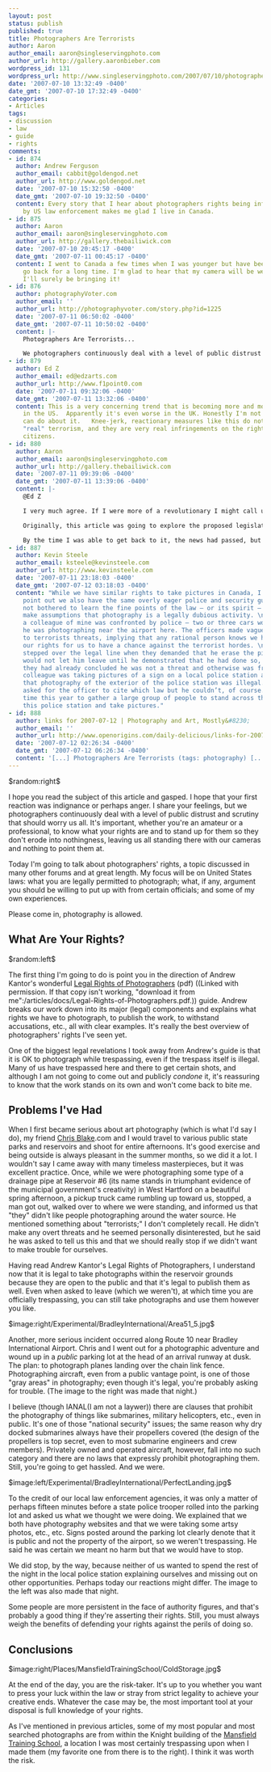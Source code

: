 ```yaml
---
layout: post
status: publish
published: true
title: Photographers Are Terrorists
author: Aaron
author_email: aaron@singleservingphoto.com
author_url: http://gallery.aaronbieber.com
wordpress_id: 131
wordpress_url: http://www.singleservingphoto.com/2007/07/10/photographers-are-terrorists/
date: '2007-07-10 13:32:49 -0400'
date_gmt: '2007-07-10 17:32:49 -0400'
categories:
- Articles
tags:
- discussion
- law
- guide
- rights
comments:
- id: 874
  author: Andrew Ferguson
  author_email: cabbit@goldengod.net
  author_url: http://www.goldengod.net
  date: '2007-07-10 15:32:50 -0400'
  date_gmt: '2007-07-10 19:32:50 -0400'
  content: Every story that I hear about photographers rights being infringed upon
    by US law enforcement makes me glad I live in Canada.
- id: 875
  author: Aaron
  author_email: aaron@singleservingphoto.com
  author_url: http://gallery.thebailiwick.com
  date: '2007-07-10 20:45:17 -0400'
  date_gmt: '2007-07-11 00:45:17 -0400'
  content: I went to Canada a few times when I was younger but have been meaning to
    go back for a long time. I'm glad to hear that my camera will be welcome, because
    I'll surely be bringing it!
- id: 876
  author: photographyVoter.com
  author_email: ''
  author_url: http://photographyvoter.com/story.php?id=1225
  date: '2007-07-11 06:50:02 -0400'
  date_gmt: '2007-07-11 10:50:02 -0400'
  content: |-
    Photographers Are Terrorists...

    We photographers continuously deal with a level of public distrust and scrutiny that should worry us all. It’s important, whether you’re an amateur or a professional, to know what your rights are and to stand up for them so they don’t erode into ...
- id: 879
  author: Ed Z
  author_email: ed@edzarts.com
  author_url: http://www.f1point0.com
  date: '2007-07-11 09:32:06 -0400'
  date_gmt: '2007-07-11 13:32:06 -0400'
  content: This is a very concerning trend that is becoming more and more prevalent
    in the US.  Apparently it's even worse in the UK. Honestly I'm not sure what we
    can do about it.   Knee-jerk, reactionary measures like this do nothing to stop
    "real" terrorism, and they are very real infringements on the rights of law-abiding
    citizens.
- id: 880
  author: Aaron
  author_email: aaron@singleservingphoto.com
  author_url: http://gallery.thebailiwick.com
  date: '2007-07-11 09:39:06 -0400'
  date_gmt: '2007-07-11 13:39:06 -0400'
  content: |-
    @Ed Z

    I very much agree. If I were more of a revolutionary I might call upon all photographers to press their rights in situations where they are questioned. I do think it's important to know and defend your rights in all situations. As Benjamin Franklin famously said, "Those who would sacrifice freedom for security deserve neither."

    Originally, this article was going to explore the proposed legislation that would require permits to photograph under certain circumstances in New York City, circumstances that according to many were vaguely described and would hinder the enthusiast's ability to make pictures in America's most famous city.

    By the time I was able to get back to it, the news had passed, but here is a link to the [Slashdot post breaking the story](http://yro.slashdot.org/yro/07/06/30/0644201).shtml where you will find lots of great commentary on the issue.
- id: 887
  author: Kevin Steele
  author_email: ksteele@kevinsteele.com
  author_url: http://www.kevinsteele.com
  date: '2007-07-11 23:18:03 -0400'
  date_gmt: '2007-07-12 03:18:03 -0400'
  content: "While we have similar rights to take pictures in Canada, I should also
    point out we also have the same overly eager police and security guards who have
    not bothered to learn the fine points of the law — or its spirit — and they just
    make assumptions that photography is a legally dubious activity. \n\nFor example,
    a colleague of mine was confronted by police — two or three cars worth — when
    he was photographing near the airport here. The officers made vague references
    to terrorists threats, implying that any rational person knows we have to surrender
    our rights for us to have a chance against the terrorist hordes. \n\nThey absolutely
    stepped over the legal line when they demanded that he erase the pictures and
    would not let him leave until he demonstrated that he had done so, even though
    they had already concluded he was not a threat and otherwise was free to go.\n\nAnother
    colleague was taking pictures of a sign on a local police station and waqs told
    that photography of the exterior of the police station was illegal. My friend
    asked for the officer to cite which law but he couldn’t, of course. I hope some
    time this year to gather a large group of people to stand across the street from
    this police station and take pictures."
- id: 888
  author: links for 2007-07-12 | Photography and Art, Mostly&#8230;
  author_email: ''
  author_url: http://www.openorigins.com/daily-delicious/links-for-2007-07-12/
  date: '2007-07-12 02:26:34 -0400'
  date_gmt: '2007-07-12 06:26:34 -0400'
  content: '[...] Photographers Are Terrorists (tags: photography) [...]'
---
```

\$random:right\$

I hope you read the subject of this article and gasped. I hope that your
first reaction was indignance or perhaps anger. I share your feelings,
but we photographers continuously deal with a level of public distrust
and scrutiny that should worry us all. It's important, whether you're an
amateur or a professional, to know what your rights are and to stand up
for them so they don't erode into nothingness, leaving us all standing
there with our cameras and nothing to point them at.

Today I'm going to talk about photographers' rights, a topic discussed
in many other forums and at great length. My focus will be on United
States laws: what you are legally permitted to photograph; what, if any,
argument you should be willing to put up with from certain officials;
and some of my own experiences.

Please come in, photography is allowed.<span id="more"></span><span
id="more-131"></span>

## What Are Your Rights?

\$random:left\$

The first thing I'm going to do is point you in the direction of Andrew
Kantor's wonderful [Legal Rights of
Photographers](http://www.kantor.com/useful/Legal-Rights-of-Photographers.pdf)
(pdf) ((Linked with permission. If that copy isn't working, "download it
from me":/articles/docs/Legal-Rights-of-Photographers.pdf.)) guide.
Andrew breaks our work down into its major (legal) components and
explains what rights we have to photograph, to publish the work, to
withstand accusations, etc., all with clear examples. It's really the
best overview of photographers' rights I've seen yet.

One of the biggest legal revelations I took away from Andrew's guide is
that it is OK to photograph while trespassing, even if the trespass
itself is illegal. Many of us have trespassed here and there to get
certain shots, and although I am not going to come out and publicly
_condone_ it, it's reassuring to know that the work stands on its own
and won't come back to bite me.

## Problems I've Had

When I first became serious about art photography (which is what I'd say
I do), my friend [Chris Blake](http://www.curiouslens).com and I would
travel to various public state parks and reservoirs and shoot for entire
afternoons. It's good exercise and being outside is always pleasant in
the summer months, so we did it a lot. I wouldn't say I came away with
many timeless masterpieces, but it was excellent practice. Once, while
we were photographing some type of a drainage pipe at Reservoir \#6 (its
name stands in triumphant evidence of the municipal government's
creativity) in West Hartford on a beautiful spring afternoon, a pickup
truck came rumbling up toward us, stopped, a man got out, walked over to
where we were standing, and informed us that "they" didn't like people
photographing around the water source. He mentioned something about
"terrorists;" I don't completely recall. He didn't make any overt
threats and he seemed personally disinterested, but he said he was asked
to tell us this and that we should really stop if we didn't want to make
trouble for ourselves.

Having read Andrew Kantor's Legal Rights of Photographers, I understand
now that it is legal to take photographs within the reservoir grounds
because they are open to the public and that it's legal to publish them
as well. Even when asked to leave (which we weren't), at which time you
are officially trespassing, you can still take photographs and use them
however you like.

\$image:right/Experimental/BradleyInternational/Area51_5.jpg\$

Another, more serious incident occurred along Route 10 near Bradley
International Airport. Chris and I went out for a photographic adventure
and wound up in a *public* parking lot at the head of an arrival
runway at dusk. The plan: to photograph planes landing over the chain
link fence. Photographing aircraft, even from a public vantage point, is
one of those "gray areas" in photography; even though it's legal, you're
probably asking for trouble. (The image to the right was made that
night.)

I believe (though IANAL(I am not a laywer)) there are clauses that
prohibit the photography of things like submarines, military
helicopters, etc., even in public. It's one of those "national security"
issues; the same reason why dry docked submarines always have their
propellers covered (the design of the propellers is top secret, even to
most submarine engineers and crew members). Privately owned and operated
aircraft, however, fall into no such category and there are no laws that
expressly prohibit photographing them. Still, you're going to get
hassled. And we were.

\$image:left/Experimental/BradleyInternational/PerfectLanding.jpg\$

To the credit of our local law enforcement agencies, it was only a
matter of perhaps fifteen minutes before a state police trooper rolled
into the parking lot and asked us what we thought we were doing. We
explained that we both have photography websites and that we were taking
some artsy photos, etc., etc. Signs posted around the parking lot
clearly denote that it is public and not the property of the airport, so
we weren't trespassing. He said he was certain we meant no harm but that
we would have to stop.

We did stop, by the way, because neither of us wanted to spend the rest
of the night in the local police station explaining ourselves and
missing out on other opportunities. Perhaps today our reactions might
differ. The image to the left was also made that night.

Some people are more persistent in the face of authority figures, and
that's probably a good thing if they're asserting their rights. Still,
you must always weigh the benefits of defending your rights against the
perils of doing so.

## Conclusions

\$image:right/Places/MansfieldTrainingSchool/ColdStorage.jpg\$

At the end of the day, you are the risk-taker. It's up to you whether
you want to press your luck within the law or stray from strict legality
to achieve your creative ends. Whatever the case may be, the most
important tool at your disposal is full knowledge of your rights.

As I've mentioned in previous articles, some of my most popular and most
searched photographs are from within the Knight building of the
[Mansfield Training
School](http://www.fisheyegallery.com/Places/MansfieldTrainingSchool), a
location I was most certainly trespassing upon when I made them (my
favorite one from there is to the right). I think it was worth the risk.
